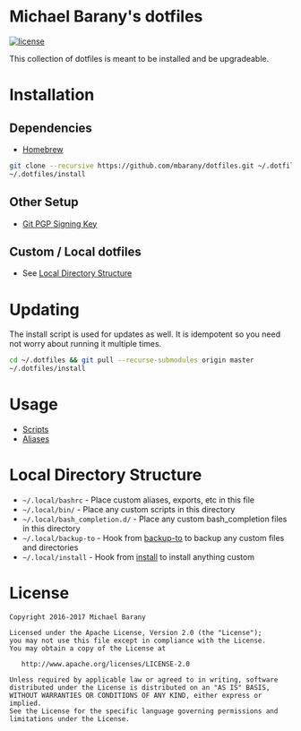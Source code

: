 # Michael Barany's dotfiles
[![license](https://img.shields.io/github/license/mbarany/dotfiles.svg)](http://github.com/mbarany/dotfiles/blob/master/LICENSE)

This collection of dotfiles is meant to be installed and be upgradeable.


# Installation

## Dependencies
 - [Homebrew](http://brew.sh/)

```bash
git clone --recursive https://github.com/mbarany/dotfiles.git ~/.dotfiles
~/.dotfiles/install
```

## Other Setup
 - [Git PGP Signing Key](https://git-scm.com/book/en/v2/Git-Tools-Signing-Your-Work)

## Custom / Local dotfiles
 - See [Local Directory Structure](#local-directory-structure)


# Updating
The install script is used for updates as well. It is idempotent so you need not worry about running it multiple times.
```bash
cd ~/.dotfiles && git pull --recurse-submodules origin master
~/.dotfiles/install
```


# Usage
 - [Scripts](bin/README.md)
 - [Aliases](shell/700--aliases.bash)


# Local Directory Structure
 - `~/.local/bashrc` - Place custom aliases, exports, etc in this file
 - `~/.local/bin/` - Place any custom scripts in this directory
 - `~/.local/bash_completion.d/` - Place any custom bash_completion files in this directory
 - `~/.local/backup-to` - Hook from [backup-to](bin/backup-to) to backup any custom files and directories
 - `~/.local/install` - Hook from [install](install) to install anything custom

License
=======

    Copyright 2016-2017 Michael Barany

    Licensed under the Apache License, Version 2.0 (the "License");
    you may not use this file except in compliance with the License.
    You may obtain a copy of the License at

       http://www.apache.org/licenses/LICENSE-2.0

    Unless required by applicable law or agreed to in writing, software
    distributed under the License is distributed on an "AS IS" BASIS,
    WITHOUT WARRANTIES OR CONDITIONS OF ANY KIND, either express or implied.
    See the License for the specific language governing permissions and
    limitations under the License.
